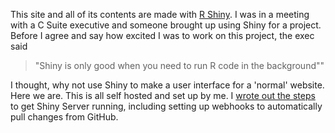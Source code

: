 
This site and all of its contents are made with 
<a href = "https://shiny.rstudio.com/" target = "_blank" >R Shiny</a>. I was in a meeting with a C Suite executive and someone brought up using Shiny for a project. Before I agree and say how excited I was to work on this project, the exec said 
>"Shiny is only good when you need to run R code in the background""

I thought, why not use Shiny to make a user interface for a 'normal' website. Here we are. This is all self hosted and set up by me. I [wrote out the steps](setup/) to get Shiny Server running, including setting up webhooks to automatically pull changes from GitHub.
